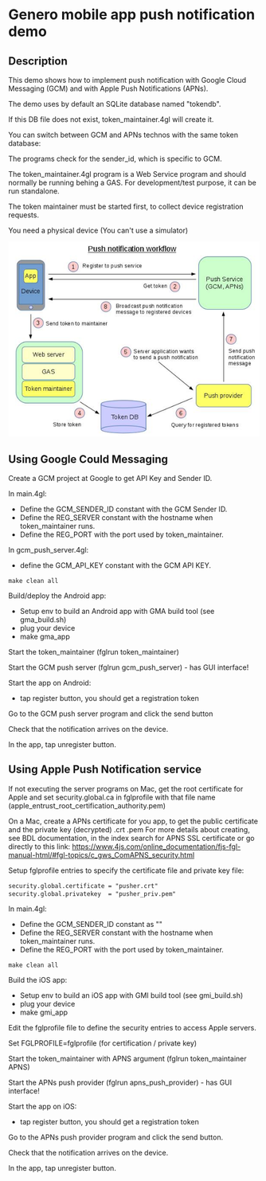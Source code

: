 # Genero mobile app push notification demo

## Description

This demo shows how to implement push notification with Google Cloud Messaging (GCM) and with Apple Push Notifications (APNs).

The demo uses by default an SQLite database named "tokendb".

If this DB file does not exist, token_maintainer.4gl will create it.

You can switch between GCM and APNs technos with the same token database:

The programs check for the sender_id, which is specific to GCM.

The token_maintainer.4gl program is a Web Service program and should normally be running behing a GAS. For development/test purpose, it can be run standalone.

The token maintainer must be started first, to collect device registration requests.

You need a physical device (You can't use a simulator)

![Push notification workflow](https://github.com/FourjsGenero/ex_push_notification/raw/master/docs/push-workflow.png)

## Using Google Could Messaging

Create a GCM project at Google to get API Key and Sender ID.

In main.4gl:
* Define the GCM_SENDER_ID constant with the GCM Sender ID.
* Define the REG_SERVER constant with the hostname when token_maintainer runs.
* Define the REG_PORT with the port used by token_maintainer.

In gcm_push_server.4gl:
* define the GCM_API_KEY constant with the GCM API KEY.

```
make clean all
```

Build/deploy the Android app:
* Setup env to build an Android app with GMA build tool (see gma_build.sh)
* plug your device
* make gma_app

Start the token_maintainer (fglrun token_maintainer)

Start the GCM push server (fglrun gcm_push_server) - has GUI interface!

Start the app on Android:
* tap register button, you should get a registration token

Go to the GCM push server program and click the send button

Check that the notification arrives on the device.

In the app, tap unregister button.

## Using Apple Push Notification service

If not executing the server programs on Mac, get the root certificate for Apple and set security.global.ca in fglprofile with that file name (apple_entrust_root_certification_authority.pem)

On a Mac, create a APNs certificate for you app, to get the public certificate and the private key (decrypted) .crt .pem
For more details about creating, see BDL documentation, in the index search for APNS SSL certificate or go directly to this link:
https://www.4js.com/online_documentation/fjs-fgl-manual-html/#fgl-topics/c_gws_ComAPNS_security.html

Setup fglprofile entries to specify the certificate file and private key file:
```
security.global.certificate = "pusher.crt"
security.global.privatekey  = "pusher_priv.pem"
```

In main.4gl:
* Define the GCM_SENDER_ID constant as ""
* Define the REG_SERVER constant with the hostname when token_maintainer runs.
* Define the REG_PORT with the port used by token_maintainer.

```
make clean all
```

Build the iOS app:
* Setup env to build an iOS app with GMI build tool (see gmi_build.sh)
* plug your device
* make gmi_app

Edit the fglprofile file to define the security entries to access Apple servers.

Set FGLPROFILE=fglprofile (for certification / private key)

Start the token_maintainer with APNS argument (fglrun token_maintainer APNS)

Start the APNs push provider (fglrun apns_push_provider) - has GUI interface!

Start the app on iOS:
* tap register button, you should get a registration token

Go to the APNs push provider program and click the send button.

Check that the notification arrives on the device.

In the app, tap unregister button.

